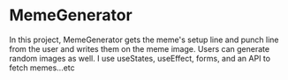 # MemeGenerator
In this project, MemeGenerator gets the meme's setup line and punch line from the user and writes them on the meme image. Users can generate random images as well.
I use useStates, useEffect, forms, and an API to fetch memes...etc
